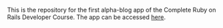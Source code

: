 This is the repository for the first alpha-blog app of the Complete Ruby on Rails Developer Course. The app can be accessed [here](https://alpha-blog-sheelabhadra.herokuapp.com).
